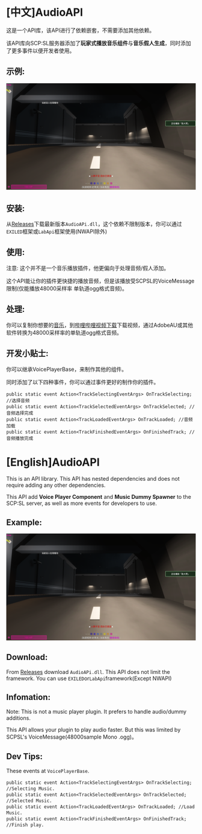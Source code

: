 # [中文]AudioAPI

这是一个API库，该API进行了依赖嵌套，不需要添加其他依赖。

该API库向SCP:SL服务器添加了<b>玩家式播放音乐组件</b>与<b>音乐假人生成</b>，同时添加了更多事件以便开发者使用。

## 示例:

![示例图片](https://github.com/MengXinSheQu/AudioApi/blob/main/Image/Example.png)


## 安装:

从[Releases](https://github.com/MengXinSheQu/AudioApi/releases/latest)下载最新版本`AudioAPi.dll`，这个依赖不限制版本，你可以通过`EXILED`框架或`LabApi`框架使用(NWAPI除外)

## 使用:

注意: 这个并不是一个音乐播放插件，他更偏向于处理音频/假人添加。

这个API能让你的插件更快捷的播放音频，但是该播放受SCPSL的VoiceMessage限制(仅能播放48000采样率 单轨道ogg格式音频)。

## 处理:

你可以复制你想要的[音乐](https://www.bilibili.com/video/BV1ZLrhYtE69k)，到[哔哩哔哩视频下载](https://snapany.com/zh/bilibili)下载视频，通过AdobeAU或其他软件转换为48000采样率的单轨道ogg格式音频。

## 开发小贴士:

你可以继承VoicePlayerBase，来制作其他的组件。

同时添加了以下四种事件，你可以通过事件更好的制作你的插件。

```
public static event Action<TrackSelectingEventArgs> OnTrackSelecting; //选择音频
public static event Action<TrackSelectedEventArgs> OnTrackSelected; //音频选择完成
public static event Action<TrackLoadedEventArgs> OnTrackLoaded; //音频加载
public static event Action<TrackFinishedEventArgs> OnFinishedTrack; //音频播放完成
```

# [English]AudioAPI

This is an API library. This API has nested dependencies and does not require adding any other dependencies.

This API add <b>Voice Player Component</b> and <b>Music Dummy Spawner</b> to the SCP:SL server, as well as more events for developers to use.


## Example:

![Example Image](https://github.com/MengXinSheQu/AudioApi/blob/main/Image/Example.png)


## Download:

From [Releases](https://github.com/MengXinSheQu/AudioApi/releases/latest) download ```AudioAPi.dll```. This API does not limit the framework. You can use ```EXILED```or```LabApi```framework(Except NWAPI)

## Infomation:

Note: This is not a music player plugin. It prefers to handle audio/dummy additions.

This API allows your plugin to play audio faster. But this was limited by SCPSL's VoiceMessage(48000sample Mono .ogg)。

## Dev Tips:

These events at ```VoicePlayerBase```.

```
public static event Action<TrackSelectingEventArgs> OnTrackSelecting; //Selecting Music.
public static event Action<TrackSelectedEventArgs> OnTrackSelected; //Selected Music.
public static event Action<TrackLoadedEventArgs> OnTrackLoaded; //Load Music.
public static event Action<TrackFinishedEventArgs> OnFinishedTrack; //Finish play.
```


